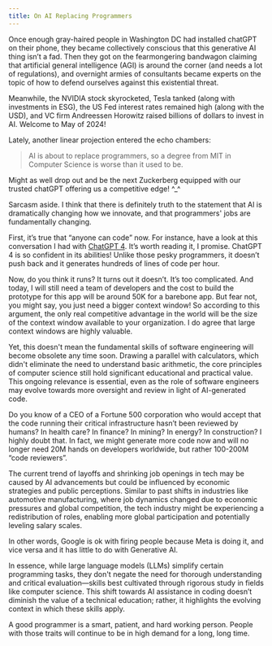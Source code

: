 ```yaml
---
title: On AI Replacing Programmers
---
```


Once enough gray-haired people in Washington DC had installed chatGPT on their phone, they became collectively conscious that this generative AI thing isn’t a fad. Then they got on the fearmongering bandwagon claiming that artificial general intelligence (AGI) is around the corner (and needs a lot of regulations), and overnight armies of consultants became experts on the topic of how to defend ourselves against this existential threat.

Meanwhile, the NVIDIA stock skyrocketed, Tesla tanked (along with investments in ESG), the US Fed interest rates remained high (along with the USD), and VC firm Andreessen Horowitz raised billions of dollars to invest in AI. Welcome to May of 2024!

Lately, another linear projection entered the echo chambers:

> AI is about to replace programmers, so a degree from MIT in Computer Science is worse than it used to be.

Might as well drop out and be the next Zuckerberg equipped with our trusted chatGPT offering us a competitive edge! ^_^

Sarcasm aside. I think that there is definitely truth to the statement that AI is dramatically changing how we innovate, and that programmers' jobs are fundamentally changing.

First, it’s true that “anyone can code” now. For instance, have a look at this conversation I had with [ChatGPT 4](https://chat.openai.com/share/dc36a453-76c1-4469-824b-ee95c0c1c924). It’s worth reading it, I promise. ChatGPT 4 is so confident in its abilities! Unlike those pesky programmers, it doesn’t push back and it generates hundreds of lines of code per hour.

Now, do you think it runs? It turns out it doesn’t. It’s too complicated. And today, I will still need a team of developers and the cost to build the prototype for this app will be around 50K for a barebone app. But fear not, you might say, you just need a bigger context window! So according to this argument, the only real competitive advantage in the world will be the size of the context window available to your organization. I do agree that large context windows are highly valuable.

Yet, this doesn't mean the fundamental skills of software engineering will become obsolete any time soon. Drawing a parallel with calculators, which didn't eliminate the need to understand basic arithmetic, the core principles of computer science still hold significant educational and practical value. This ongoing relevance is essential, even as the role of software engineers may evolve towards more oversight and review in light of AI-generated code.

Do you know of a CEO of a Fortune 500 corporation who would accept that the code running their critical infrastructure hasn’t been reviewed by humans? In health care? In finance? In mining? In energy? In construction? I highly doubt that. In fact, we might generate more code now and will no longer need 20M hands on developers worldwide, but rather 100-200M “code reviewers”.

The current trend of layoffs and shrinking job openings in tech may be caused by AI advancements but could be influenced by economic strategies and public perceptions. Similar to past shifts in industries like automotive manufacturing, where job dynamics changed due to economic pressures and global competition, the tech industry might be experiencing a redistribution of roles, enabling more global participation and potentially leveling salary scales.

In other words, Google is ok with firing people because Meta is doing it, and vice versa and it has little to do with Generative AI.

In essence, while large language models (LLMs) simplify certain programming tasks, they don't negate the need for thorough understanding and critical evaluation—skills best cultivated through rigorous study in fields like computer science. This shift towards AI assistance in coding doesn’t diminish the value of a technical education; rather, it highlights the evolving context in which these skills apply.

A good programmer is a smart, patient, and hard working person. People with those traits will continue to be in high demand for a long, long time.
